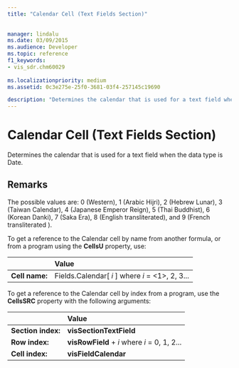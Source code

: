 ```yaml
---
title: "Calendar Cell (Text Fields Section)"
 
 
manager: lindalu
ms.date: 03/09/2015
ms.audience: Developer
ms.topic: reference
f1_keywords:
- vis_sdr.chm60029
 
ms.localizationpriority: medium
ms.assetid: 0c3e275e-25f0-3681-03f4-257145c19690

description: "Determines the calendar that is used for a text field when the data type is Date."
---
```


# Calendar Cell (Text Fields Section)

Determines the calendar that is used for a text field when the data type is Date.
  
## Remarks

The possible values are: 0 (Western), 1 (Arabic Hijri), 2 (Hebrew Lunar), 3 (Taiwan Calendar), 4 (Japanese Emperor Reign), 5 (Thai Buddhist), 6 (Korean Danki), 7 (Saka Era), 8 (English transliterated), and 9 (French transliterated ). 
  
To get a reference to the Calendar cell by name from another formula, or from a program using the **CellsU** property, use: 
  
||Value |
|:-----|:-----|
| **Cell name:**  <br/> | Fields.Calendar[  *i*  ]            where  *i*  = <1>, 2, 3... |
   
To get a reference to the Calendar cell by index from a program, use the **CellsSRC** property with the following arguments: 
  
||Value |
|:-----|:-----|
| **Section index:**  <br/> |**visSectionTextField** <br/> |
| **Row index:**  <br/> |**visRowField** +  *i*            where  *i*  = 0, 1, 2... |
| **Cell index:**  <br/> |**visFieldCalendar** <br/> |
   

